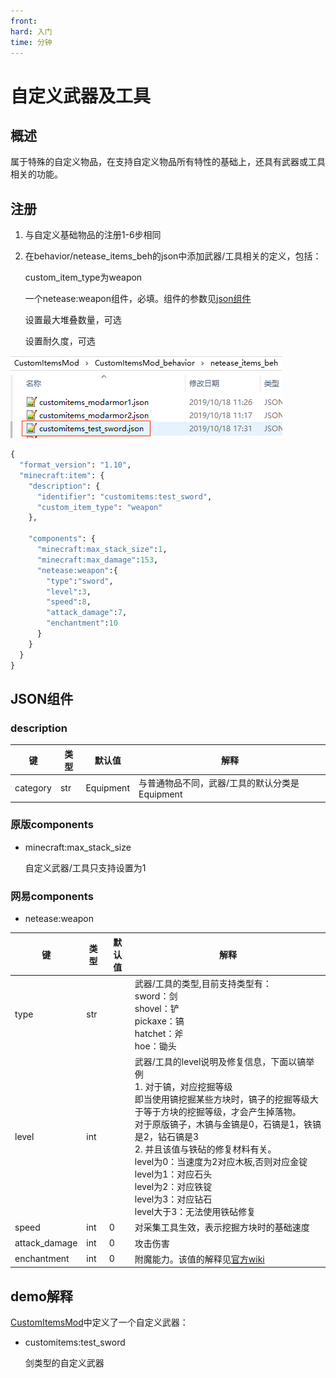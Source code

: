 ```yaml
---
front:
hard: 入门
time: 分钟
---
```


# 自定义武器及工具

## 概述

属于特殊的自定义物品，在支持自定义物品所有特性的基础上，还具有武器或工具相关的功能。



## 注册

1. 与自定义基础物品的注册1-6步相同

2. 在behavior/netease_items_beh的json中添加武器/工具相关的定义，包括：

   custom_item_type为weapon

   一个netease:weapon组件，必填。组件的参数见[json组件](#json组件)

   设置最大堆叠数量，可选

   设置耐久度，可选

![avatar](./picture/customitem/tool1.png)



```python
{
  "format_version": "1.10",
  "minecraft:item": {
    "description": {
      "identifier": "customitems:test_sword",
      "custom_item_type": "weapon"
    },

    "components": {
      "minecraft:max_stack_size":1,
      "minecraft:max_damage":153,
      "netease:weapon":{
        "type":"sword",
        "level":3,
        "speed":8,
        "attack_damage":7,
        "enchantment":10
      }
    }
  }
}
```



## JSON组件

### description

| 键       | 类型 | 默认值    | 解释                                           |
| -------- | ---- | --------- | ---------------------------------------------- |
| category | str  | Equipment | 与普通物品不同，武器/工具的默认分类是Equipment |

### 原版components

* minecraft:max_stack_size

    自定义武器/工具只支持设置为1

### 网易components

* netease:weapon

| 键            | 类型 | 默认值 | 解释                                                         |
| ------------- | ---- | ------ | ------------------------------------------------------------ |
| type          | str  |        | 武器/工具的类型,目前支持类型有：<br>sword：剑<br>shovel：铲<br>pickaxe：镐<br>hatchet：斧<br>hoe：锄头 |
| level         | int  |        | 武器/工具的level说明及修复信息，下面以镐举例<br>1. 对于镐，对应挖掘等级<br>即当使用镐挖掘某些方块时，镐子的挖掘等级大于等于方块的挖掘等级，才会产生掉落物。<br>对于原版镐子，木镐与金镐是0，石镐是1，铁镐是2，钻石镐是3<br>2. 并且该值与铁砧的修复材料有关。<br>level为0：当速度为2对应木板,否则对应金锭 <br>level为1：对应石头<br>level为2：对应铁锭<br>level为3：对应钻石<br>level大于3：无法使用铁砧修复 |
| speed         | int  | 0      | 对采集工具生效，表示挖掘方块时的基础速度                     |
| attack_damage | int  | 0      | 攻击伤害                                                     |
| enchantment   | int  | 0      | 附魔能力。该值的解释见[官方wiki](https://zh.minecraft.wiki/w/%E9%99%84%E9%AD%94%EF%BC%88%E7%89%A9%E5%93%81%E4%BF%AE%E9%A5%B0%EF%BC%89#%E9%99%84%E9%AD%94%E8%83%BD%E5%8A%9B) |



## demo解释

[CustomItemsMod](../../13-模组SDK编程/60-Demo示例.md#CustomItemsMod)中定义了一个自定义武器：

* customitems:test_sword

  剑类型的自定义武器
